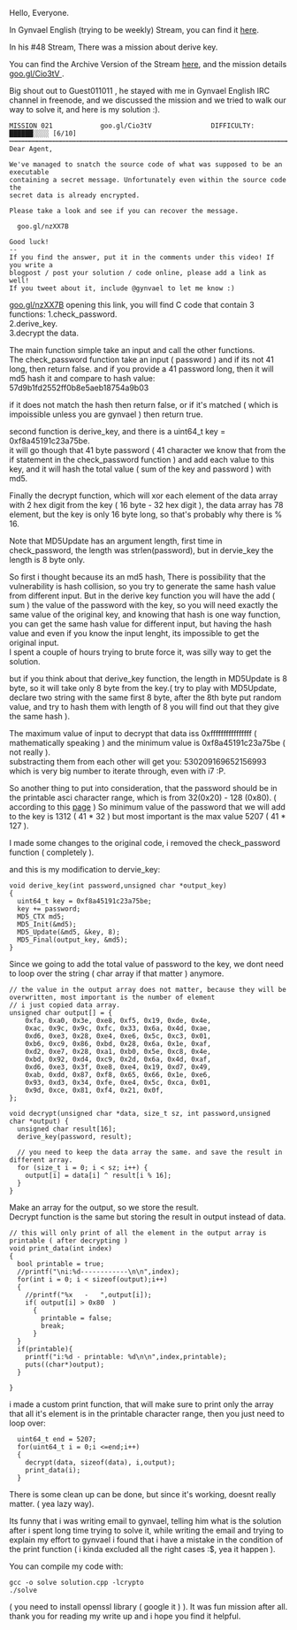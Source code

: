 Hello, Everyone.

In Gynvael English (trying to be weekly) Stream, you can find it [here](https://www.youtube.com/channel/UCCkVMojdBWS-JtH7TliWkVg).  

In his #48 Stream, There was a mission about derive key.

You can find the Archive Version of the Stream [here](https://www.youtube.com/watch?v=zJw7CuSc8Sg), and the mission details [goo.gl/Cio3tV ](http://goo.gl/Cio3tV ).  


Big shout out to Guest011011 , he stayed with me in Gynvael English IRC channel in freenode, and we discussed the mission and we tried to walk our way to solve it, and here is my solution :).  


```
MISSION 021            goo.gl/Cio3tV               DIFFICULTY: ██████░░░░ [6/10]
┅┅┅┅┅┅┅┅┅┅┅┅┅┅┅┅┅┅┅┅┅┅┅┅┅┅┅┅┅┅┅┅┅┅┅┅┅┅┅┅┅┅┅┅┅┅┅┅┅┅┅┅┅┅┅┅┅┅┅┅┅┅┅┅┅┅┅┅┅┅┅┅┅┅┅┅┅┅┅┅┅
Dear Agent,

We've managed to snatch the source code of what was supposed to be an executable
containing a secret message. Unfortunately even within the source code the
secret data is already encrypted.

Please take a look and see if you can recover the message.

  goo.gl/nzXX7B

Good luck!
--
If you find the answer, put it in the comments under this video! If you write a
blogpost / post your solution / code online, please add a link as well!
If you tweet about it, include @gynvael to let me know :)

```

[goo.gl/nzXX7B](http://goo.gl/nzXX7B) opening this link, you will find C code that contain 3 functions:
	1.check_password.  
	2.derive_key.  
	3.decrypt the data. 

The main function simple take an input and call the other functions.  
The check_password function take an input ( password ) and if its not 41 long, then return false.
and if you provide a 41 password long, then it will md5 hash it and compare to hash value:
57d9b1fd2552ff0b8e5aeb18754a9b03

if it does not match the hash then return false, or if it's matched ( which is impoissible unless you are gynvael ) then return true.

second function is derive_key, and there is a uint64_t key = 0xf8a45191c23a75be.  
it will go though that 41 byte password ( 41 character we know that from the if statement in  the check_password function ) and add each value to this key, and it will hash the total value ( sum of the key and password ) with md5.  

Finally the decrypt function, which will xor each element of the data array with 2 hex digit from the key ( 16 byte - 32 hex digit ), the data array has 78 element, but the key is only 16 byte long, so that's probably why there is % 16.

Note that MD5Update has an argument length, first time in check_password, the length was strlen(password), but in  dervie_key the length is 8 byte only.  

So first i thought because its an md5 hash, There is possibility that the vulnerability is hash collision, so you try to generate the same hash value from different input.
But in the derive key function you will have the add ( sum ) the value of the password with the key, so you will need exactly the same value of the original key, and knowing that hash is one way function, you can get the same hash value for different input, but having the hash value and even if you know the input lenght, its impossible to get the original input.  
I spent a couple of hours trying to brute force it, was silly way to get the solution.  

but if you think about that derive_key function, the length in MD5Update is 8 byte, so it will take only 8 byte from the key.( try to play with MD5Update, declare two string with the same first 8 byte, after the 8th byte put random value, and try to hash them with length of 8 you will find out that they give the same hash ).  

The maximum value of input to decrypt that data iss 0xffffffffffffffff ( mathematically speaking ) and the minimum value is 0xf8a45191c23a75be ( not really  ).  
substracting them from each other will get you: 530209169652156993 which is very big number to iterate through, even with i7 :P.  

So another thing to put into consideration, that the password should be in the printable asci character range, which is from 32(0x20) - 128 (0x80).  ( according to this [page](https://www.juniper.net/documentation/en_US/idp5.1/topics/reference/general/intrusion-detection-prevention-custom-attack-object-extended-ascii.html) )
So minimum value of the password that we will add to the key is 1312 ( 41 \* 32 ) but most important is the max value 5207 ( 41 * 127 ).  

I made some changes to the original code, i removed the check_password function ( completely ).  

and this is my modification to dervie_key:  
```  
void derive_key(int password,unsigned char *output_key)
{
  uint64_t key = 0xf8a45191c23a75be;
  key += password;
  MD5_CTX md5;
  MD5_Init(&md5);
  MD5_Update(&md5, &key, 8);
  MD5_Final(output_key, &md5);
}
```

Since we going to add the total value of password to the key, we dont need to loop over the string ( char array if that matter ) anymore.
```
// the value in the output array does not matter, because they will be overwritten, most important is the number of element
// i just copied data array.
unsigned char output[] = {
    0xfa, 0xa0, 0x3e, 0xe8, 0xf5, 0x19, 0xde, 0x4e,
    0xac, 0x9c, 0x9c, 0xfc, 0x33, 0x6a, 0x4d, 0xae,
    0xd6, 0xe3, 0x28, 0xe4, 0xe6, 0x5c, 0xc3, 0x01,
    0xb6, 0xc9, 0x86, 0xbd, 0x28, 0x6a, 0x1e, 0xaf,
    0xd2, 0xe7, 0x28, 0xa1, 0xb0, 0x5e, 0xc8, 0x4e,
    0xbd, 0x92, 0xd4, 0xc9, 0x2d, 0x6a, 0x4d, 0xaf,
    0xd6, 0xe3, 0x3f, 0xe8, 0xe4, 0x19, 0xd7, 0x49,
    0xab, 0xdd, 0x87, 0xf8, 0x65, 0x66, 0x1e, 0xe6,
    0x93, 0xd3, 0x34, 0xfe, 0xe4, 0x5c, 0xca, 0x01,
    0x9d, 0xce, 0x81, 0xf4, 0x21, 0x0f,
};

void decrypt(unsigned char *data, size_t sz, int password,unsigned char *output) {
  unsigned char result[16];
  derive_key(password, result);

  // you need to keep the data array the same. and save the result in different array.
  for (size_t i = 0; i < sz; i++) {
    output[i] = data[i] ^ result[i % 16];
  }
}
```

Make an array for the output, so we store the result.  
Decrypt function is the same but storing the result in output instead of data.  

```
// this will only print of all the element in the output array is printable ( after decrypting )
void print_data(int index)
{
  bool printable = true;
  //printf("\ni:%d------------\n\n",index);
  for(int i = 0; i < sizeof(output);i++)
  {
    //printf("%x   -   ",output[i]);
    if( output[i] > 0x80  )
      {
        printable = false;
        break;
      }
  }
  if(printable){
    printf("i:%d - printable: %d\n\n",index,printable);
    puts((char*)output);
  }

}
```

i made a custom print function, that will make sure to print only the array that all it's element is in the printable character range, then you just need to loop over:
```
  uint64_t end = 5207;
  for(uint64_t i = 0;i <=end;i++)
  {
    decrypt(data, sizeof(data), i,output);
    print_data(i);
  }
```

There is some clean up can be done, but since it's working, doesnt really matter. ( yea lazy way).  

Its funny that i was writing email to gynvael, telling him what is the solution after i spent long time trying to solve it, while writing the email and trying to explain my effort to gynvael i found that i have a mistake in the condition of the print function ( i kinda excluded all the right cases :$, yea it happen ).  

You can compile my code with: 
```
gcc -o solve solution.cpp -lcrypto
./solve
```
( you need to install openssl library ( google it ) ).
It was fun mission after all. thank you for reading my write up and i hope you find it helpful.  

